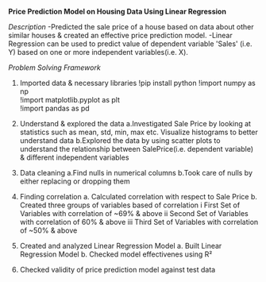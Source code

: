 **Price Prediction Model on Housing Data Using Linear Regression**

*Description*
-Predicted the sale price of a house based on data about other similar houses & created an effective price prediction model. 
-Linear Regression can be used to predict value of dependent variable 'Sales' (i.e. Y) based on one or more independent variables(i.e. X). 



*Problem Solving Framework*
1. Imported data & necessary libraries
   !pip install python
   !import numpy as np   
   !import matplotlib.pyplot as plt  
   !import pandas as pd  

2. Understand & explored the data 
   a.Investigated Sale Price by looking at statistics such as mean, std, min, max etc. Visualize histograms to better understand data
   b.Explored the data by using scatter plots to understand the relationship between SalePrice(i.e. dependent variable) & different independent variables

3. Data cleaning 
   a.Find nulls in numerical columns
   b.Took care of nulls by either replacing or dropping them
   
4. Finding correlation
   a. Calculated correlation with respect to Sale Price
   b. Created three groups of variables based of correlation
      i First Set of Variables with correlation of ~69% & above
      ii Second Set of Variables with correlation of 60% & above
      iii Third Set of Variables with correlation of ~50% & above

5. Created and analyzed Linear Regression Model
   a. Built Linear Regression Model 
   b. Checked model effectivenes using R²

6. Checked validity of price prediction model against test data
   
